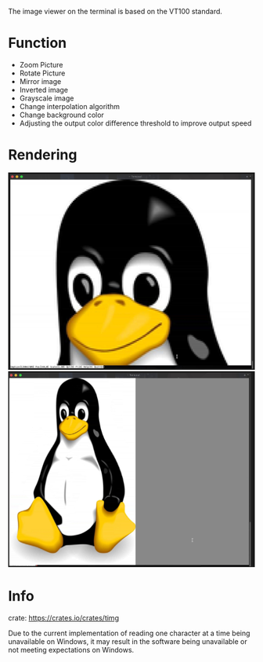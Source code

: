 The image viewer on the terminal is based on the VT100 standard.

# Function
- Zoom Picture
- Rotate Picture
- Mirror image
- Inverted image
- Grayscale image
- Change interpolation algorithm
- Change background color
- Adjusting the output color difference threshold to improve output speed


# Rendering
![example1](https://raw.githubusercontent.com/A4-Tacks/timg/main/Examples/Example1.png)
![example2](https://raw.githubusercontent.com/A4-Tacks/timg/main/Examples/Example2.png)


# Info
crate: <https://crates.io/crates/timg>

Due to the current implementation of reading one character at a time being unavailable on Windows, it may result in the software being unavailable or not meeting expectations on Windows.
